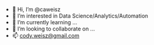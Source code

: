 - 👋 Hi, I’m @caweisz
- 👀 I’m interested in Data Science/Analytics/Automation
- 🌱 I’m currently learning ...
- 💞️ I’m looking to collaborate on ...
- 📫 cody.weisz@gmail.com

<!---
caweisz/caweisz is a ✨ special ✨ repository because its `README.md` (this file) appears on your GitHub profile.
You can click the Preview link to take a look at your changes.
--->
